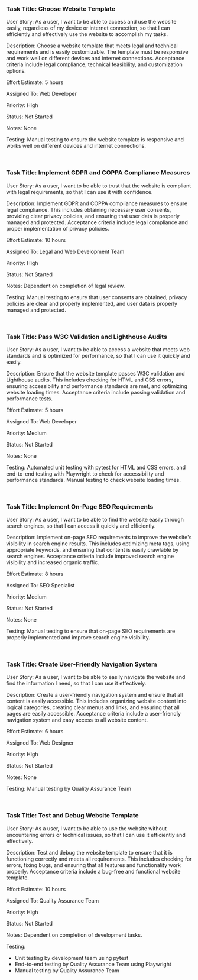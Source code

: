 <h3>Task Title: Choose Website Template</h3>

User Story: As a user, I want to be able to access and use the website easily, regardless of my device or internet connection, so that I can efficiently and effectively use the website to accomplish my tasks.

Description: Choose a website template that meets legal and technical requirements and is easily customizable. The template must be responsive and work well on different devices and internet connections. Acceptance criteria include legal compliance, technical feasibility, and customization options.

Effort Estimate: 5 hours

Assigned To: Web Developer

Priority: High

Status: Not Started

Notes: None

Testing: Manual testing to ensure the website template is responsive and works well on different devices and internet connections.

<br/>
<h3>Task Title: Implement GDPR and COPPA Compliance Measures</h3>

User Story: As a user, I want to be able to trust that the website is compliant with legal requirements, so that I can use it with confidence.

Description: Implement GDPR and COPPA compliance measures to ensure legal compliance. This includes obtaining necessary user consents, providing clear privacy policies, and ensuring that user data is properly managed and protected. Acceptance criteria include legal compliance and proper implementation of privacy policies.

Effort Estimate: 10 hours

Assigned To: Legal and Web Development Team

Priority: High

Status: Not Started

Notes: Dependent on completion of legal review.

Testing: Manual testing to ensure that user consents are obtained, privacy policies are clear and properly implemented, and user data is properly managed and protected.

<br/>
<h3>Task Title: Pass W3C Validation and Lighthouse Audits</h3>

User Story: As a user, I want to be able to access a website that meets web standards and is optimized for performance, so that I can use it quickly and easily.

Description: Ensure that the website template passes W3C validation and Lighthouse audits. This includes checking for HTML and CSS errors, ensuring accessibility and performance standards are met, and optimizing website loading times. Acceptance criteria include passing validation and performance tests.

Effort Estimate: 5 hours

Assigned To: Web Developer

Priority: Medium

Status: Not Started

Notes: None

Testing: Automated unit testing with pytest for HTML and CSS errors, and end-to-end testing with Playwright to check for accessibility and performance standards. Manual testing to check website loading times.

<br/>
<h3>Task Title: Implement On-Page SEO Requirements</h3>

User Story: As a user, I want to be able to find the website easily through search engines, so that I can access it quickly and efficiently.

Description: Implement on-page SEO requirements to improve the website's visibility in search engine results. This includes optimizing meta tags, using appropriate keywords, and ensuring that content is easily crawlable by search engines. Acceptance criteria include improved search engine visibility and increased organic traffic.

Effort Estimate: 8 hours

Assigned To: SEO Specialist

Priority: Medium

Status: Not Started

Notes: None

Testing: Manual testing to ensure that on-page SEO requirements are properly implemented and improve search engine visibility.

<br/>
<h3>Task Title: Create User-Friendly Navigation System</h3>

User Story: As a user, I want to be able to easily navigate the website and find the information I need, so that I can use it effectively.

Description: Create a user-friendly navigation system and ensure that all content is easily accessible. This includes organizing website content into logical categories, creating clear menus and links, and ensuring that all pages are easily accessible. Acceptance criteria include a user-friendly navigation system and easy access to all website content.

Effort Estimate: 6 hours

Assigned To: Web Designer

Priority: High

Status: Not Started

Notes: None

Testing: Manual testing by Quality Assurance Team

<br/>
<h3>Task Title: Test and Debug Website Template</h3>

User Story: As a user, I want to be able to use the website without encountering errors or technical issues, so that I can use it efficiently and effectively.

Description: Test and debug the website template to ensure that it is functioning correctly and meets all requirements. This includes checking for errors, fixing bugs, and ensuring that all features and functionality work properly. Acceptance criteria include a bug-free and functional website template.

Effort Estimate: 10 hours

Assigned To: Quality Assurance Team

Priority: High

Status: Not Started

Notes: Dependent on completion of development tasks.

Testing: 
- Unit testing by development team using pytest
- End-to-end testing by Quality Assurance Team using Playwright
- Manual testing by Quality Assurance Team

